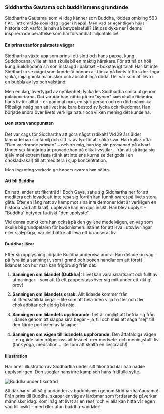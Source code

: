 ### Siddhartha Gautama och buddhismens grundande

Siddhartha Gautama, som vi idag känner som Buddha, föddes omkring 563 f.Kr. i ett område som idag ligger i Nepal. Men vad är egentligen hans historia och varför är han så betydelsefull? Låt oss dyka ner i denna inspirerande berättelse som har förvandlat miljontals liv!

#### En prins utanför palatsets väggar

Siddhartha växte upp som prins i ett slott och hans pappa, kung Suddhodana, ville att han skulle bli en mäktig härskare. För att nå dit höll kung Suddhodana sin son instängd i palatset – bokstavligt talat! Han lät inte Siddhartha se något som kunde få honom att tänka på livets tuffa sidor. Inga sjuka, inga gamla människor och absolut inga döda. Det var som att leva i en bubbla av lyx och välstånd.

Men en dag, övertygad av nyfikenhet, lyckades Siddhartha smita ut genom palatsportarna. Det var där han stötte på tre "synen" som skulle förändra hans liv för alltid – en gammal man, en sjuk person och en död människa. Plötsligt insåg han att livet inte bara bestod av lycka och rikedomar. Han började undra över livets verkliga natur och vilken mening det kunde ha.

#### Den stora vändpunkten

Det var dags för Siddhartha att göra något radikalt! Vid 29 års ålder lämnade han sin familj och sitt liv av lyx för att söka svar. Han kallas ofta "Den vandrande prinsen" – och tro mig, han tog sin promenad på allvar! Under sex långåriga år provade han på olika livsstilar – från att stränga sig själv med extrem fasta (tänk att inte ens kunna se det goda i en chokladkaka!) till att meditera i djup koncentration. 

Men ingenting verkade ge honom svaren han sökte.

#### Att bli Buddha

En natt, under ett fikonträd i Bodh Gaya, satte sig Siddhartha ner för att meditera och lovade att inte resa sig förrän han funnit svaret på livets stora gåta. Efter en lång natt av kamp mot sina inre demoner (det är verkligen en historia värd att läsa!), upplevde han en djup insikt. Han blev upplyst – "Buddha" betyder faktiskt "den upplyste". 

Vid denna punkt kom han också på den gyllene medelvägen, en väg som skulle bli grundpelaren för buddhismen. Istället för att leva i utsvävningar eller självplåga, var det bättre att leva ett balanserat liv.

#### Buddhas läror

Efter sin upplysning började Buddha undervisa andra. Han delade sin väg på fyra ädla sanningar, som i grund och botten handlar om att förstå lidandet och hur man kan frigöra sig från det:

1. **Sanningen om lidandet (Dukkha):** Livet kan vara smärtsamt och fullt av utmaningar – som att få ett papperstass över sig mitt under ett viktigt prov!
  
2. **Sanningen om lidandets orsak:** Allt lidande kommer från otillfredsställda begär – lite som att hela tiden vilja ha fler och fler chokladbitar och aldrig bli nöjd.

3. **Sanningen om lidandets upphörande:** Det är möjligt att befria sig från lidande genom att släppa sina begär – ja, till och med att säga "nej" till den fjärde portionen av lasagne!

4. **Sanningen om vägen till lidandets upphörande:** Den åttafaldiga vägen – en guide som hjälper oss att leva ett mer medvetet och meningsfullt liv (tänk yoga, meditation… lite som att skaffa en livscoach!)

#### Illustration

Här är en illustration av Siddhartha under sitt fikonträd där han nådde upplysningen. Den speglar hans inre kamp och hans fridfulla syfte.

![Buddha under fikonträd](https://example.com/buddha-under-bodhi-tree.png)

Så där har vi alltså grundandet av buddhismen genom Siddhartha Gautama! Från prins till Buddha, skapar en väg av lärdomar som fortfarande påverkar människor idag. Kom ihåg att livet är en rese, och vi alla kan hitta vår egen väg till insikt – med eller utan buddha-sandaler!